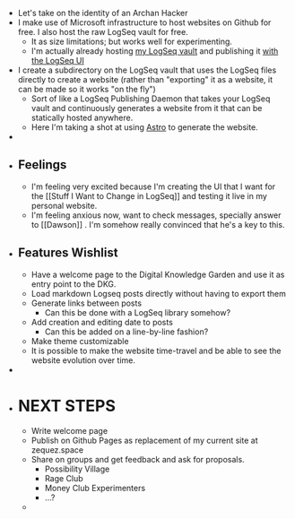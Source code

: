 - Let's take on the identity of an Archan Hacker
- I make use of Microsoft infrastructure to host websites on Github for free. I also host the raw LogSeq vault for free.
	- It as size limitations; but works well for experimenting.
	- I'm actually already hosting [my LogSeq vault](https://github.com/Zequez/logseq-vault/) and publishing it [with the LogSeq UI](http://notes.zequez.space/)
- I create a subdirectory on the LogSeq vault that uses the LogSeq files directly to create a website (rather than "exporting" it as a website, it can be made so it works "on the fly")
	- Sort of like a LogSeq Publishing Daemon that takes your LogSeq vault and continuously generates a website from it that can be statically hosted anywhere.
	- Here I'm taking a shot at using [Astro](https://astro.build/) to generate the website.
-
- ## Feelings
	- I'm feeling very excited because I'm creating the UI that I want for the [[Stuff I Want to Change in LogSeq]] and testing it live in my personal website.
	- I'm feeling anxious now, want to check messages, specially answer to [[Dawson]] . I'm somehow really convinced that he's a key to this.
- ## Features Wishlist
	- Have a welcome page to the Digital Knowledge Garden and use it as entry point to the DKG.
	- Load markdown Logseq posts directly without having to export them
	- Generate links between posts
		- Can this be done with a LogSeq library somehow?
	- Add creation and editing date to posts
		- Can this be added on a line-by-line fashion?
	- Make theme customizable
	- It is possible to make the website time-travel and be able to see the website evolution over time.
-
- # NEXT STEPS
	- Write welcome page
	- Publish on Github Pages as replacement of my current site at zequez.space
	- Share on groups and get feedback and ask for proposals.
		- Possibility Village
		- Rage Club
		- Money Club Experimenters
		- ...?
	-